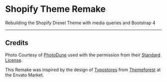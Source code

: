 # Shopify Theme Remake

Rebuilding the Shopify Drexel Theme with media queries and Bootstrap 4

----
## Credits

Photo Courtesy of [PhotoDune](https://photodune.net/) used with the permission from their [Standard License](https://themeforest.net/licenses/standard).

This Remake was inspired by the design of [Typostores](https://themeforest.net/user/typostores) from [Themeforest](https://themeforest.net/item/fastest-drexel-minimal-responsive-shopify-shopify-theme-se/20587068) at the Envato Market.
